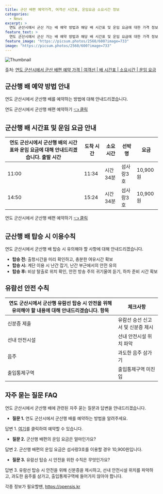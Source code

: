 ```yaml
---
title: 군산 배편 예약가격, 여객선 시간표, 운임요금 소요시간 정보
categories:
  - News
excerpt: >
  연도 군산시에서 군산 가는 배 예약 방법과 해당 배 시간표 및 운임 요금에 대한 가격 정보를 안내 드리겠습니다. 안전하고 재밋는 군산행 여행을 위해 아래 정보 참고하시기 바랍니다. 군산행 배편 예약하기 👈 클릭연도 군산시에서 군산행 배 시간표출발 시간도착 시간소요 시간선박명요금11:0011:340시간 34분섬사랑3호10,900원14:5015:240시간 34분섬사랑3호10,900원군산행 배편 예약하기 👈 클릭연도 군산시에서 군산행 여객선 탑승 시 이용수칙연도 군산시에서 군산행 배 출항시간을 확인한다. 선박이 출항할 시간이 가까울 수록 사람들이 몰려 혼잡하므로 미리 매표소로 가서 충분한 여유시간을 갖고 탑승한다. 배가 선착장에 도착하면 탑승해 있던 차와 사람들이 내리고 난 후 탑승을 한다. 계단 이용 시 항..
feature_text: >
  연도 군산시에서 군산 가는 배 예약 방법과 해당 배 시간표 및 운임 요금에 대한 가격 정보를 안내 드리겠습니다. 안전하고 재밋는 군산행 여행을 위해 아래 정보 참고하시기 바랍니다. 군산행 배편 예약하기 👈 클릭연도 군산시에서 군산행 배 시간표출발 시간도착 시간소요 시간선박명요금11:0011:340시간 34분섬사랑3호10,900원14:5015:240시간 34분섬사랑3호10,900원군산행 배편 예약하기 👈 클릭연도 군산시에서 군산행 여객선 탑승 시 이용수칙연도 군산시에서 군산행 배 출항시간을 확인한다. 선박이 출항할 시간이 가까울 수록 사람들이 몰려 혼잡하므로 미리 매표소로 가서 충분한 여유시간을 갖고 탑승한다. 배가 선착장에 도착하면 탑승해 있던 차와 사람들이 내리고 난 후 탑승을 한다. 계단 이용 시 항..
feature_image: "https://picsum.photos/2560/600?image=733"
image: "https://picsum.photos/2560/600?image=733"
---
```


![Thumbnail](https://img1.daumcdn.net/thumb/R800x0/?scode=mtistory2&fname=https%3A%2F%2Fblog.kakaocdn.net%2Fdn%2FbBKdFA%2FbtsHCSZW8ja%2FRszfRdBqJF6U6an1j9IlpK%2Fimg.webp)

<p>출처: <a href="https://opensis.kr/entry/%EC%97%B0%EB%8F%84-%EA%B5%B0%EC%82%B0%EC%8B%9C%EC%97%90%EC%84%9C-%EA%B5%B0%EC%82%B0-%EB%B0%B0%ED%8E%B8-%EC%98%88%EC%95%BD-%EA%B0%80%EA%B2%A9-%EC%97%AC%EA%B0%9D%EC%84%A0-%EB%B0%B0-%EC%8B%9C%EA%B0%84%ED%91%9C-%EC%86%8C%EC%9A%94%EC%8B%9C%EA%B0%84-%EC%9A%B4%EC%9E%84-%EC%9A%94%EA%B8%88" rel="dofollow">연도 군산시에서 군산 배편 예약 가격 | 여객선 | 배 시간표 | 소요시간 | 운임 요금</a> </p>

## 군산행 배 예약 방법 안내

연도 군산시에서 군산행 배를 예약하는 방법에 대해 안내드리겠습니다.

연도 군산시에서 군산행 배편 예약하기 [👈 클릭](https://yourlink.com)

## 군산행 배 시간표 및 운임 요금 안내

연도 군산시에서 군산행 배의 시간표와 운임 요금에 대해 안내드리겠습니다.  **출발 시간** | **도착 시간** | **소요 시간** | **선박명** | **요금**  
---|---|---|---|---  
11:00 | 11:34 | 시간 34분 | 섬사랑3호 | 10,900원  
14:50 | 15:24 | 시간 34분 | 섬사랑3호 | 10,900원  
  
연도 군산시에서 군산행 배편 예약하기 [👈 클릭](https://yourlink.com)

## 군산행 배 탑승 시 이용수칙

연도 군산시에서 군산행 배 탑승 시 유의해야 할 사항에 대해 안내드리겠습니다.

  * **탑승 전:** 출항시간을 미리 확인하고, 충분한 여유시간 확보
  * **탑승 시:** 계단 이용 시 난간 잡기, 난간 부근에서의 안전 유의
  * **탑승 후:** 비상 탈출로 위치 확인, 안전 방송 주의 귀기울여 듣기, 하차 준비 시간 확보

## 유람선 안전 수칙

연도 군산시에서 군산행 유람선 탑승 시 안전을 위해 유의해야 할 내용에 대해 안내드리겠습니다.  **항목** | **체크사항**  
---|---  
신분증 제출 | 유람선 승선 신고서 및 신분증 제시  
선내 안전시설 | 선내 안전시설 위치 파악  
음주 | 과도한 음주 삼가기  
출입통제구역 | 출입통제구역 미진입  
  


## 자주 묻는 질문 FAQ

연도 군산시에서 군산행 배에 관련된 자주 묻는 질문과 답변을 안내드리겠습니다.

  * **질문 1.** 연도 군산시에서 군산행 배를 예약하는 방법을 알려주세요.

답변 1. [여기](https://yourlink.com)를 클릭하여 예약할 수 있습니다.

  * **질문 2.** 군산행 배편의 운임 요금은 얼마인가요?

답변 2. 군산행 배편의 운임 요금은 섬사랑3호를 이용할 경우 10,900원입니다.

  * **질문 3.** 유람선 탑승 시 안전을 위한 수칙은 무엇인가요?

답변 3. 유람선 탑승 시 안전을 위해 신분증을 제시하고, 선내 안전시설 위치를 파악하고, 과도한 음주를 삼가고, 출입통제구역에 들어가지
않아야 합니다.

 

각종 정보가 필요할땐, <a href="https://opensis.kr" rel="dofollow">https://opensis.kr</a>


